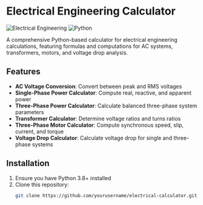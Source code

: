# Electrical Engineering Calculator

![Electrical Engineering](https://img.shields.io/badge/Electrical-Engineering-blue) 
![Python](https://img.shields.io/badge/Python-3.8%2B-green)

A comprehensive Python-based calculator for electrical engineering calculations, featuring formulas and computations for AC systems, transformers, motors, and voltage drop analysis.

## Features

- **AC Voltage Conversion**: Convert between peak and RMS voltages
- **Single-Phase Power Calculator**: Compute real, reactive, and apparent power
- **Three-Phase Power Calculator**: Calculate balanced three-phase system parameters
- **Transformer Calculator**: Determine voltage ratios and turns ratios
- **Three-Phase Motor Calculator**: Compute synchronous speed, slip, current, and torque
- **Voltage Drop Calculator**: Calculate voltage drop for single and three-phase systems

## Installation

1. Ensure you have Python 3.8+ installed
2. Clone this repository:
   ```bash
   git clone https://github.com/yourusername/electrical-calculator.git
